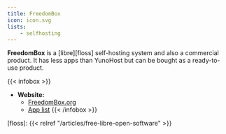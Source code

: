 ```yaml
---
title: FreedomBox
icon: icon.svg
lists: 
    - selfhosting
---
```


**FreedomBox** is a [libre][floss] self-hosting system and also a commercial product. It has less apps than YunoHost but can be bought as a ready-to-use product.

{{< infobox >}}
- **Website:** 
    - [FreedomBox.org](https://www.freedombox.org/)
    - [App list](https://wiki.debian.org/FreedomBox/Features)
{{< /infobox >}}

[floss]: {{< relref "/articles/free-libre-open-software" >}}